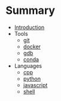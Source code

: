 # Summary

* [Introduction](README.md)
* Tools
    * [git](notes/tools/git.md)
    * [docker](notes/tools/docker.md)
    * [gdb](notes/tools/gdb.md)
    * [conda](notes/tools/conda.md)
* Languages
    * [cpp](notes/lang/lang_cpp.md)
    * [python](notes/lang/lang_python.md)
    * [javascript](notes/lang/lang_js.md)
    * [shell](notes/lang/lang_shell.md)